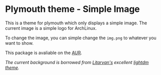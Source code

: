 # Plymouth theme - Simple Image

This is a theme for plymouth which only displays a simple image. The current image is a simple logo for ArchLinux.

To change the image, you can simple change the `img.png` to whatever you want to show.

This package is avaliable on the [AUR](https://aur.archlinux.org/packages/plymouth-theme-simple-image-git).

_The current background is borrowed from [Litarvan's](https://github.com/Litarvan) excellent [lightdm theme](https://github.com/Litarvan/lightdm-webkit-theme-litarvan)._
